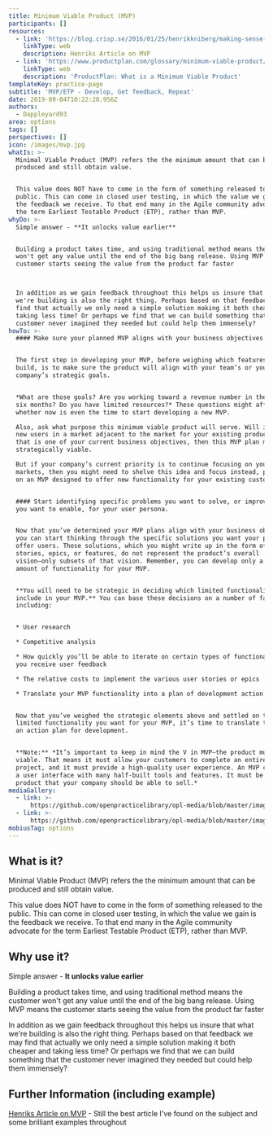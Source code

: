 ```yaml
---
title: Minimum Viable Product (MVP)
participants: []
resources:
  - link: 'https://blog.crisp.se/2016/01/25/henrikkniberg/making-sense-of-mvp'
    linkType: web
    description: Henriks Article on MVP
  - link: 'https://www.productplan.com/glossary/minimum-viable-product/'
    linkType: web
    description: 'ProductPlan: What is a Minimum Viable Product'
templateKey: practice-page
subtitle: 'MVP/ETP - Develop, Get feedback, Repeat'
date: 2019-09-04T10:22:28.956Z
authors:
  - Dappleyard93
area: options
tags: []
perspectives: []
icon: /images/mvp.jpg
whatIs: >-
  Minimal Viable Product (MVP) refers the the minimum amount that can be
  produced and still obtain value. 


  This value does NOT have to come in the form of something released to the
  public. This can come in closed user testing, in which the value we gain is
  the feedback we receive. To that end many in the Agile community advocate for
  the term Earliest Testable Product (ETP), rather than MVP.
whyDo: >-
  Simple answer - **It unlocks value earlier**


  Building a product takes time, and using traditional method means the customer
  won't get any value until the end of the big bang release. Using MVP means the
  customer starts seeing the value from the product far faster



  In addition as we gain feedback throughout this helps us insure that what
  we're building is also the right thing. Perhaps based on that feedback we may
  find that actually we only need a simple solution making it both cheaper and
  taking less time? Or perhaps we find that we can build something that the
  customer never imagined they needed but could help them immensely?
howTo: >-
  #### Make sure your planned MVP aligns with your business objectives.


  The first step in developing your MVP, before weighing which features to
  build, is to make sure the product will align with your team’s or your
  company’s strategic goals.


  *What are those goals? Are you working toward a revenue number in the coming
  six months? Do you have limited resources?* These questions might affect
  whether now is even the time to start developing a new MVP.

  Also, ask what purpose this minimum viable product will serve. Will it attract
  new users in a market adjacent to the market for your existing products? If
  that is one of your current business objectives, then this MVP plan might be
  strategically viable.

  But if your company’s current priority is to continue focusing on your core
  markets, then you might need to shelve this idea and focus instead, perhaps,
  on an MVP designed to offer new functionality for your existing customers.


  #### Start identifying specific problems you want to solve, or improvements
  you want to enable, for your user persona.


  Now that you’ve determined your MVP plans align with your business objectives,
  you can start thinking through the specific solutions you want your product to
  offer users. These solutions, which you might write up in the form of user
  stories, epics, or features, do not represent the product’s overall
  vision—only subsets of that vision. Remember, you can develop only a small
  amount of functionality for your MVP.


  **You will need to be strategic in deciding which limited functionality to
  include in your MVP.** You can base these decisions on a number of factors,
  including:


  * User research

  * Competitive analysis

  * How quickly you’ll be able to iterate on certain types of functionality when
  you receive user feedback

  * The relative costs to implement the various user stories or epics

  * Translate your MVP functionality into a plan of development action.


  Now that you’ve weighed the strategic elements above and settled on the
  limited functionality you want for your MVP, it’s time to translate this into
  an action plan for development.


  **Note:** *It’s important to keep in mind the V in MVP—the product must be
  viable. That means it must allow your customers to complete an entire task or
  project, and it must provide a high-quality user experience. An MVP cannot be
  a user interface with many half-built tools and features. It must be a working
  product that your company should be able to sell.*
mediaGallery:
  - link: >-
      https://github.com/openpracticelibrary/opl-media/blob/master/images/MVP2.png?raw=true
  - link: >-
      https://github.com/openpracticelibrary/opl-media/blob/master/images/MVP.jpg?raw=true
mobiusTag: options
---
```

## What is it?

Minimal Viable Product (MVP) refers the the minimum amount that can be produced and still obtain value. 


This value does NOT have to come in the form of something released to the public. This can come in closed user testing, in which the value we gain is the feedback we receive. To that end many in the Agile community advocate for the term Earliest Testable Product (ETP), rather than MVP.

## Why use it?

Simple answer - **It unlocks value earlier**


Building a product takes time, and using traditional method means the customer won't get any value until the end of the big bang release. Using MVP means the customer starts seeing the value from the product far faster



In addition as we gain feedback throughout this helps us insure that what we're building is also the right thing. Perhaps based on that feedback we may find that actually we only need a simple solution making it both cheaper and taking less time? Or perhaps we find that we can build something that the customer never imagined they needed but could help them immensely?



## Further Information (including example)

[Henriks Article on MVP](https://blog.crisp.se/2016/01/25/henrikkniberg/making-sense-of-mvp) - Still the best article I've found on the subject and some brilliant examples throughout
